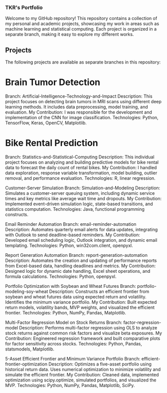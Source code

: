 ### TKR's Portfolio
Welcome to my GitHub repository! This repository contains a collection of my personal and academic projects, showcasing my work in areas such as machine learning and statistical computing. Each project is organized in a separate branch, making it easy to explore my different works.

## Projects
The following projects are available as separate branches in this repository:

# Brain Tumor Detection
Branch: Artificial-Intelligence-Technology-and-Impact
Description: This project focuses on detecting brain tumors in MRI scans using different deep learning methods. It includes data preprocessing, model training, and evaluation.
My Contribution: I was responsible for the development and implementation of the CNN for image classification.
Technologies: Python, TensorFlow, Keras, OpenCV, Matplotlib.

# Bike Rental Prediction
Branch: Statistics-and-Statistical-Computing
Description: This individual project focuses on analyzing and building predictive models for bike rental data to forecast the daily count of rental bikes.
My Contribution: I handled data exploration, response variable transformation, model building, outlier removal, and performance evaluation.
Technologies: R, linear regression.

Customer-Server Simulation
Branch: Simulation-and-Modeling
Description: Simulates a customer-server queuing system, including dynamic service times and key metrics like average wait time and dropouts.
My Contribution: Implemented event-driven simulation logic, state-based transitions, and statistics computation.
Technologies: Java, functional programming constructs.

Email Reminder Automation
Branch: email-reminder-automation
Description: Automates quarterly email alerts for data updates, integrating with Outlook to send deadline-based reminders.
My Contribution: Developed email scheduling logic, Outlook integration, and dynamic email templating.
Technologies: Python, win32com.client, openpyxl.

Report Generation Automation
Branch: report-generation-automation
Description: Automates the creation and updating of performance reports from Excel-based data, handling deadlines and metrics.
My Contribution: Designed logic for dynamic date handling, Excel sheet operations, and formula calculations.
Technologies: Python, openpyxl.

Portfolio Optimization with Soybean and Wheat Futures
Branch: portfolio-modeling-soy-wheat
Description: Constructs an efficient frontier from soybean and wheat futures data using expected return and volatility. Identifies the minimum variance portfolio.
My Contribution: Built expected return models, volatility bands, MVP weights, and visualized the efficient frontier.
Technologies: Python, NumPy, Pandas, Matplotlib.

Multi-Factor Regression Model on Stock Returns
Branch: factor-regression-model
Description: Performs multi-factor regression using OLS to analyze stock returns against common risk factors and visualize beta exposures.
My Contribution: Engineered regression framework and built comparative plots for factor sensitivity across stocks.
Technologies: Python, Pandas, statsmodels, Matplotlib.

5-Asset Efficient Frontier and Minimum Variance Portfolio
Branch: efficient-frontier-optimization
Description: Optimizes a five-asset portfolio using historical return data. Uses numerical optimization to minimize volatility and simulate the efficient frontier.
My Contribution: Cleaned data, implemented optimization using scipy.optimize, simulated portfolios, and visualized the MVP.
Technologies: Python, NumPy, Pandas, Matplotlib, SciPy.
